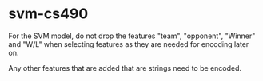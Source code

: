 # svm-cs490

For the SVM model, do not drop the features "team", "opponent", "Winner" and "W/L" when selecting features as they are needed for encoding later on. 

Any other features that are added that are strings need to be encoded. 

